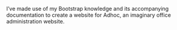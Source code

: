 I’ve made use of my Bootstrap knowledge and its accompanying documentation to create a website for Adhoc, an imaginary office administration website.
